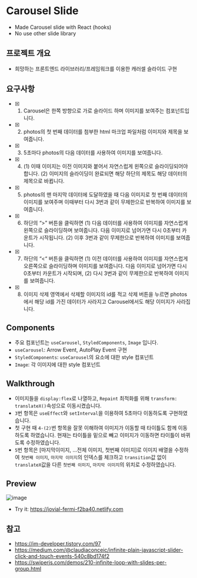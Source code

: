 # Carousel Slide

- Made Carousel slide with React (hooks)
- No use other slide library

## 프로젝트 개요

- 희망하는 프론트엔드 라이브러리/프레임워크를 이용한 캐러셀 슬라이드 구현

## 요구사항

- [x] 1. Carousel은 한쪽 방향으로 가로 슬라이드 하며 이미지를 보여주는 컴포넌트입니다.
- [x] 2. photos의 첫 번째 데이터를 첨부한 html 마크업 파일처럼 이미지와 제목을 보여줍니다.
- [x] 3. 5초마다 photos의 다음 데이터를 사용하여 이미지를 보여줍니다.
- [x] 4. (1) 이때 이미지는 이전 이미지와 붙어서 자연스럽게 왼쪽으로 슬라이딩되어야 합니다. (2) 이미지의 슬라이딩이 완료되면 해당 하단의 제목도 해당 데이터의 제목으로 바뀝니다.
- [x] 5. photos의 맨 마지막 데이터에 도달하였을 때 다음 이미지로 첫 번째 데이터의 이미지를 보여주며 이때부터 다시 3번과 같이 무제한으로 반복하여 이미지를 보여줍니다.
- [x] 6. 하단의 “>” 버튼을 클릭하면 (1) 다음 데이터를 사용하여 이미지를 자연스럽게 왼쪽으로 슬라이딩하며 보여줍니다. 다음 이미지로 넘어가면 다시 0초부터 카운트가 시작됩니다. (2) 이후 3번과 같이 무제한으로 반복하여 이미지를 보여줍니다.
- [x] 7. 하단의 “<“ 버튼을 클릭하면 (1) 이전 데이터를 사용하여 이미지를 자연스럽게 오른쪽으로 슬라이딩하며 이미지를 보여줍니다. 다음 이미지로 넘어가면 다시 0초부터 카운트가 시작되며, (2) 다시 3번과 같이 무제한으로 반복하여 이미지를 보여줍니다.
- [x] 8. 이미지 삭제 영역에서 삭제할 이미지의 id를 적고 삭제 버튼을 누르면 photos에서 해당 id를 가진 데이터가 사라지고 Carousel에서도 해당 이미지가 사라집니다.

## Components

- 주요 컴포넌트는 `useCarousel`, `StyledComponents`, `Image` 입니다.
- `useCarousel`: Arrow Event, AutoPlay Event 구현
- `StyledComponents`: `useCarousel`의 요소에 대한 style 컴포넌트
- `Image`: 각 이미지에 대한 style 컴포넌트

## Walkthrough

- 이미지들을 `display:flex`로 나열하고, `Repaint` 최적화를 위해 `transform: translateX()`속성으로 이동시켰습니다.
- `3`번 항목은 `useEffect`와 `setInterval`을 이용하여 5초마다 이동하도록 구현하였습니다.
- 첫 구현 때 `4-(2)`번 항목을 잘못 이해하여 이미지가 이동할 때 타이틀도 함께 이동하도록 하였습니다. 현재는 타이틀을 밑으로 빼고 이미지가 이동하면 타이틀이 바뀌도록 수정하였습니다.
- `5`번 항목은 [마지막이미지, ...전체 이미지, 첫번째 이미지]로 이미지 배열을 수정하여 `첫번째 이미지`, `마지막 이미지`의 인덱스를 체크하고 `transition`값 없이 `translateX`값을 다른 `첫번째 이미지`, `마지막 이미지`의 위치로 수정하였습니다.

## Preview

![image](https://user-images.githubusercontent.com/25483027/66541220-7e9fb500-eb69-11e9-9359-a9063a388ffd.png)

- Try it: https://jovial-fermi-f2ba40.netlify.com

## 참고

- https://im-developer.tistory.com/97
- https://medium.com/@claudiaconceic/infinite-plain-javascript-slider-click-and-touch-events-540c8bd174f2
- https://swiperjs.com/demos/210-infinite-loop-with-slides-per-group.html
